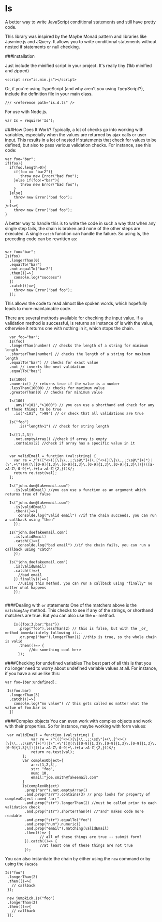 Is
==

A better way to write JavaScript conditional statements and still have pretty code.

This library was inspired by the Maybe Monad pattern and libraries like Jasmine.js and JQuery. It allows you to write conditional statements without nested if statements or null checking. 

###Installation

Just include the minified script in your project. It's really tiny (1kb minified and zipped)
```
<script src="is.min.js"></script>
```
Or, if you're using TypeScript (and why aren't you using TyepScript?), include the definition file in your main class.
```
/// <reference path="is.d.ts" />
```
For use with Node.js.
```
var Is = require('Is');
```
###How Does It Work?
  Typically, a lot of checks go into working with variables, especially when the values are returned by ajax calls or user input. This results in a lot of nested if statements that check for values to be defined, but also to pass various validation checks. For instance, see this code:
  
  ```
  var foo="bar";
  if(foo){
    if(foo.length>0){
      if(foo == "bar2"){
         throw new Error("bad foo");
      }else if(foo!="bar"){
         throw new Error("bad foo"); 
      }
    }else{
      throw new Error("bad foo");
    }
  }else{
      throw new Error("bad foo");
  }
  ```

A better way to handle this is to write the code in such a way that when any single step fails, the chain is broken and none of the other steps are executed. A single `catch` function can handle the failure. So using Is, the preceding code can be rewritten as:
  ```

  var foo="bar";
  Is(foo)
    .longerThan(0)
    .equalTo("bar")
    .not.equalTo("bar2")
    .then(()=>{
      console.log("success")
    })
    .catch(()=>{
      throw new Error("bad foo");
    });
```

This allows the code to read almost like spoken words, which hopefully leads to more maintainable code.

There are several methods available for checking the input value. If a validation method is successful, Is returns an instance of Is with the value, otherwise it returns one with nothing in it, which stops the chain.

```  
  var foo="bar";
  Is(foo)
  .longerThan(number) // checks the length of a string for minimum length 
  .shorterThan(number) // checks the length of a string for maximum length
  .equalTo("bar") // checks for exact value
  .not // inverts the next validation
  .equalTo("baz")
  
  Is(1000)
  .numeric() // returns true if the value is a number
  .lessThan(10000) // checks for maximum value
  .greaterThan(0) // checks for minimum value
  
  Is(100)
    .any("<101",">1000") // you can use a shorthand and check for any of these things to be true
    .is("<101", ">99") // or check that all validations are true
    
  Is("foo")
      .is("length>1") // check for string length
      
  Is([1,2,3])
    .not.emptyArray() //check if array is empty
    .contains(2) //check if array has a specific value in it
    
    
  var validEmail = function (val:string) {
    var re = /^(([^<>()[\]\\.,;:\s@\"]+(\.[^<>()[\]\\.,;:\s@\"]+)*)|(\".+\"))@((\[[0-9]{1,3}\.[0-9]{1,3}\.[0-9]{1,3}\.[0-9]{1,3}\])|(([a-zA-Z\-0-9]+\.)+[a-zA-Z]{2,}))$/;
    return re.test(val);
  };

  Is("john.doe@fakeemail.com")
    .is(validEmail) //you can use a function as an argument which returns true of false
  
  Is("john.doe@fakeemail.com")
    .is(validEmail)
    .then(()=>{
      consolde.log("valid email") //if the chain succeeds, you can run a callback using "then"
    });
    
  Is("john.doefakeemail.com")
    .is(validEmail)
    .catch(()=>{
      consolde.log("bad email") //if the chain fails, you can run a callback using "catch"
    });
  
  Is("john.doefakeemail.com")
    .is(validEmail)
    .catch(()=>{
      //bad email
    }).finally(()=>{
      //using this method, you can run a callback using "finally" no matter what happens
    });
  
```
####Dealing with `or` statements
One of the matchers above is the `matchingAny` method. This checks to see if any of the strings, or shorthand matchers are true. But you can also use the `or` method.
```
    Is({foo:3,bar:"baz"})
      .prop("foo").lessThan(2) // this is false, but with the _or_ method immedatiately following it...
      .or.prop("bar").longerThan(1) //this is true, so the whole chain is valid 
      .then(()=> {
           //do something cool here
      });
```

####Checking for undefined variables
The best part of all this is that you no longer need to worry about undefined variable values at all. For instance, if you have a value like this:

```
var foo={bar:undefined};

 Is(foo.bar)
  .longerThan(3)
  .catch(()=>{
    console.log("no value") // this gets called no matter what the value of foo.bar is
  })
```

####Complex objects
You can even work with complex objects and work with their properties. So for instance, maybe working with form values:
```
 var validEmail = function (val:string) {
            var re = /^(([^<>()[\]\\.,;:\s@\"]+(\.[^<>()[\]\\.,;:\s@\"]+)*)|(\".+\"))@((\[[0-9]{1,3}\.[0-9]{1,3}\.[0-9]{1,3}\.[0-9]{1,3}\])|(([a-zA-Z\-0-9]+\.)+[a-zA-Z]{2,}))$/;
            return re.test(val);
        };
        var complexObject={
            arr:[1,2,3],
            str: "foo",
            num: 10,
            email:"joe.smith@fakeemail.com"
        }
        Is(complexObject)
         .prop("arr").not.emptyArray()
         .and.prop("arr").contains(3) // prop looks for property of complexObject named "arr"
         .and.prop("str").longerThan(2) //must be called prior to each validation check
         .and.prop("str").shorterThan(4) //"and" makes code more readable
         .and.prop("str").equalTo("foo")
         .and.prop("num").numeric()
         .and.prop("email").matching(validEmail)
         .then(()=> {
                // all of these things are true -- submit form?
         }).catch(()=> {
                //at least one of these things are not true
         });
 ```
You can also instantiate the chain by either using the `new` command or by using the `Facade`

```
Is("foo")
 .longerThan(2)
 .then(()=>{
   // callback
 });
 
 new jumpkick.Is("foo")
 .longerThan(2)
 .then(()=>{
   // callback
 });
```
